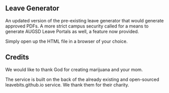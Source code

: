 ## Leave Generator

An updated version of the pre-existing leave generator that would generate approved PDFs.
A more strict campus security called for a means to generate AUGSD Leave Portals as well, a feature now provided.

Simply open up the HTML file in a browser of your choice.

## Credits

We would like to thank God for creating marijuana and your mom.

The service is built on the back of the already existing and open-sourced leavebits.github.io service.  We thank them for their charity.
